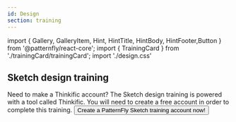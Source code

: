 ```yaml
---
id: Design
section: training
---
```


import { Gallery, GalleryItem, Hint, HintTitle, HintBody, HintFooter,Button } from '@patternfly/react-core';
import { TrainingCard } from './trainingCard/trainingCard';
import './design.css'

## Sketch design training

<Hint className="ws-sketch-training-hint">
  <HintTitle>Need to make a Thinkific account?</HintTitle>
  <HintBody>
    The Sketch design training is powered with a tool called Thinkific. You will need to create a free account in order to complete this training.
  </HintBody>
  <HintFooter>
    <Button component="a" href="https://patternfly-training.thinkific.com/users/sign_up" variant="link" isInline>
      Create a PatternFly Sketch training account now!
    </Button>
  </HintFooter>
</Hint>

<Gallery hasGutter>
  <GalleryItem>
    <TrainingCard
      trainingType="design"
      title="Introduction: Before the workshop"
      level="beginner"
      time="5 minutes"
      description="Set up your design environment with Sketch."
      designUrl="https://patternfly-training.thinkific.com/courses/take/pf-sketch-e-training/lessons/12824668-video"
    />
  </GalleryItem>
  <GalleryItem>
    <TrainingCard
      trainingType="design"
      title="Topic one: PatternFly philosophy on mockup fidelity"
      level="beginner"
      time="20 minutes"
      description="Learn the types of mockup fidelity as well as pros and cons of each."
      designUrl="https://patternfly-training.thinkific.com/courses/take/pf-sketch-e-training/lessons/12854000-video"
    />
  </GalleryItem>
  <GalleryItem>
    <TrainingCard
      trainingType="design"
      title="Topic two: Library vs. template"
      level="beginner"
      time="5 minutes"
      description="Learn what the PatternFly Library and the PatternFly Template are and highlight the connections between them."
      designUrl="https://patternfly-training.thinkific.com/courses/take/pf-sketch-e-training/lessons/12855027-video"
    />
  </GalleryItem>
  <GalleryItem>
    <TrainingCard
      trainingType="design"
      title="Topic three: General Sketch efficiency & proficiency"
      level="beginner"
      time="45 minutes"
      description="Get up to speed with common Sketch shortcuts and skills."
      designUrl="https://patternfly-training.thinkific.com/courses/take/pf-sketch-e-training/lessons/12855102-video"
    />
  </GalleryItem>
  <GalleryItem>
    <TrainingCard
      trainingType="design"
      title="Topic four: Symbol customization"
      level="intermediate"
      time="20 minutes"
      description="Learn about symbol overrides, what they are, and why they are important."
      designUrl="https://patternfly-training.thinkific.com/courses/take/pf-sketch-e-training/lessons/12855787-video"
    />
  </GalleryItem>
  <GalleryItem>
    <TrainingCard
      trainingType="design"
      title="Topic five: Spacer system"
      level="intermediate"
      time="25 minutes"
      description="Get familiar with the PatternFly spacing system and explain how it fits into the design kit."
      designUrl="https://patternfly-training.thinkific.com/courses/take/pf-sketch-e-training/lessons/12856030-video"
    />
  </GalleryItem>
  <GalleryItem>
    <TrainingCard
      trainingType="design"
      title="Topic six: Detaching from the symbol"
      level="advanced"
      time="15 minutes"
      description="Learn when designers should detach from symbols in the PatternFly library and how to retain PatternFly standards when doing so."
      designUrl="https://patternfly-training.thinkific.com/courses/take/pf-sketch-e-training/lessons/12856104-video"
    />
  </GalleryItem>
  <GalleryItem>
    <TrainingCard
      trainingType="design"
      title="Topic seven: PF4 library upkeep & feedback"
      level="beginner"
      time="10 minutes"
      description="Learn how to stay up to date with design components, how to contribute, and where to ask questions."
      designUrl="https://patternfly-training.thinkific.com/courses/take/pf-sketch-e-training/lessons/12856217-video"
    />
  </GalleryItem>
</Gallery>
